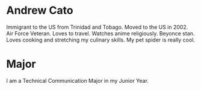 # Andrew Cato

Immigrant to the US from Trinidad and Tobago. Moved to the US in 2002. Air Force Veteran. Loves to travel. Watches anime religiously. Beyonce stan. Loves cooking and stretching my culinary skills. My pet spider is really cool.

# Major
I am a Technical Communication Major in my Junior Year.